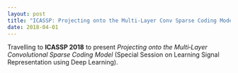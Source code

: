 ```yaml
---
layout: post
title: "ICASSP: Projecting onto the Multi‑Layer Conv Sparse Coding Model"
date: 2018-04-01
---
```

Travelling to **ICASSP 2018** to present *Projecting onto the Multi‑Layer Convolutional Sparse Coding Model* (Special Session on Learning Signal Representation using Deep Learning).
